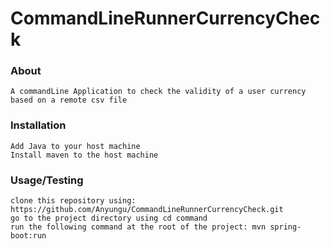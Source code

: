 # CommandLineRunnerCurrencyCheck

### About
    A commandLine Application to check the validity of a user currency based on a remote csv file
    
### Installation
    Add Java to your host machine
    Install maven to the host machine
    
### Usage/Testing
    clone this repository using: https://github.com/Anyungu/CommandLineRunnerCurrencyCheck.git
    go to the project directory using cd command
    run the following command at the root of the project: mvn spring-boot:run
